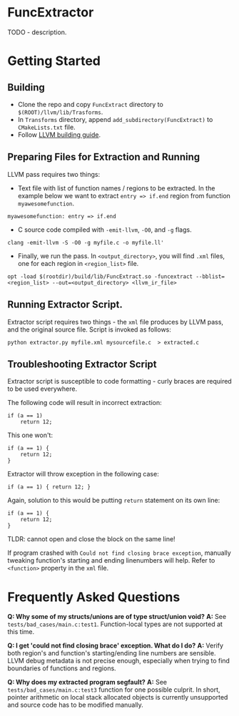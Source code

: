 # FuncExtractor
TODO - description.

# Getting Started
## Building
* Clone the repo and copy `FuncExtract` directory to `$(ROOT)/llvm/lib/Trasforms`.
* In `Transforms` directory, append `add_subdirectory(FuncExtract)` to `CMakeLists.txt` file.
* Follow [LLVM building guide](http://llvm.org/docs/GettingStarted.html).

## Preparing Files for Extraction and Running
LLVM pass requires two things:
* Text file with list of function names / regions to be extracted. In the example below we want to extract `entry => if.end` region from function `myawesomefunction`.

```
myawesomefunction: entry => if.end
```

* C source code compiled with `-emit-llvm`, `-O0`, and `-g` flags. 

```
clang -emit-llvm -S -O0 -g myfile.c -o myfile.ll'
```
* Finally, we run the pass. In `<output_directory>`, you will find `.xml` files, one for each region in `<region_list>` file.
```
opt -load $(rootdir)/build/lib/FuncExtract.so -funcextract --bblist=<region_list> --out=<output_directory> <llvm_ir_file>
```

## Running Extractor Script.
Extractor script requires two things - the `xml` file produces by LLVM pass, and the original source file. Script is invoked as follows:

```
python extractor.py myfile.xml mysourcefile.c  > extracted.c 
```

## Troubleshooting Extractor Script
Extractor script is susceptible to code formatting - curly braces are required to be used everywhere.

The following code will result in incorrect extraction:

``` 
if (a == 1) 
	return 12;
```

This one won't:
``` 
if (a == 1) {
	return 12;
}
```

Extractor will throw exception in the following case:

``` 
if (a == 1) { return 12; }
```

Again, solution to this would be putting `return` statement on its own line:

``` 
if (a == 1) {
	return 12;
}
```
TLDR: cannot open and close the block on the same line!

If program crashed with `Could not find closing brace exception`, manually tweaking function's starting and ending linenumbers will help. Refer to `<function>` property in the `xml` file.


# Frequently Asked Questions

**Q: Why some of my structs/unions are of type struct/union void?**
**A:**   See `tests/bad_cases/main.c:test1`. Function-local types are not supported at this time.

**Q: I get 'could not find closing brace' exception. What do I do?**
**A:** Verify both region's and function's starting/ending line numbers are sensible. LLVM debug metadata is not precise enough, especially when trying to find boundaries of functions and regions. 

**Q: Why does my extracted program segfault?**
**A:** See `tests/bad_cases/main.c:test3` function for one possible culprit. In short, pointer arithmetic on local stack allocated objects is currently unsupported and source code has to be modified manually.
